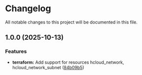 # Changelog

All notable changes to this project will be documented in this file.

## 1.0.0 (2025-10-13)

### Features

* **terraform:** Add support for resources hcloud_network, hcloud_network_subnet ([84b09b5](https://gitlab.com/terraform-child-modules-48151/terraform-hcloud-network/commit/84b09b55e39300dbb08a0edfbbd90845f40a0715))
